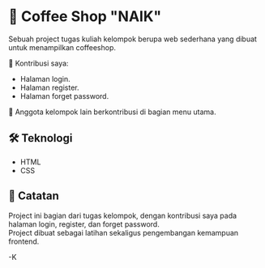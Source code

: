 # 💌 Coffee Shop "NAIK"
Sebuah project tugas kuliah kelompok berupa web sederhana yang dibuat untuk menampilkan coffeeshop.

📌 Kontribusi saya:  
- Halaman login.  
- Halaman register.  
- Halaman forget password.

👥 Anggota kelompok lain berkontribusi di bagian menu utama.

## 🛠️ Teknologi
- HTML  
- CSS  

## 📌 Catatan
Project ini bagian dari tugas kelompok, dengan kontribusi saya pada halaman login, register, dan forget password.  
Project dibuat sebagai latihan sekaligus pengembangan kemampuan frontend.

-K
